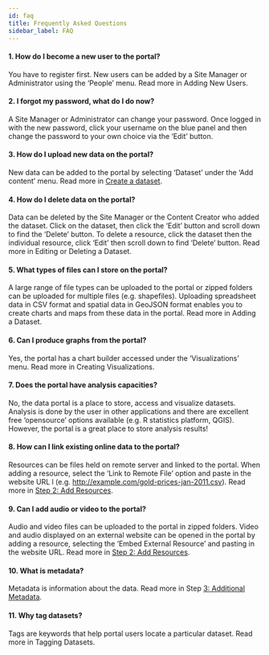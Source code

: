 ```yaml
---
id: faq
title: Frequently Asked Questions
sidebar_label: FAQ
---
```


#### 1. How do I become a new user to the portal?

You have to register first. New users can be added by a Site Manager or Administrator using the ‘People’ menu. Read more in Adding New Users.

#### 2. I forgot my password, what do I do now?

A Site Manager or Administrator can change your password. Once logged in with the new password, click your username on the blue panel and then change the password to your own choice via the ‘Edit’ button.

#### 3. How do I upload new data on the portal?

New data can be added to the portal by selecting ‘Dataset’ under the ‘Add content’ menu. Read more in [Create a dataset](/docs/dataportal/quickstart#create-a-dataset).

#### 4. How do I delete data on the portal?

Data can be deleted by the Site Manager or the Content Creator who added the dataset. Click on the dataset, then click the ‘Edit’ button and scroll down to find the ‘Delete’ button. To delete a resource, click the dataset then the individual resource, click ‘Edit’ then scroll down to find ‘Delete’ button. Read more in Editing or Deleting a Dataset.

#### 5. What types of files can I store on the portal?

A large range of file types can be uploaded to the portal or zipped folders can be uploaded for multiple files (e.g. shapefiles). Uploading spreadsheet data in CSV format and spatial data in GeoJSON format enables you to create charts and maps from these data in the portal. Read more in Adding a Dataset.

#### 6. Can I produce graphs from the portal?

Yes, the portal has a chart builder accessed under the ‘Visualizations’ menu. Read more in Creating Visualizations.

#### 7. Does the portal have analysis capacities?

No, the data portal is a place to store, access and visualize datasets. Analysis is done by the user in other applications and there are excellent free ‘opensource’ options available (e.g. R statistics platform, QGIS). However, the portal is a great place to store analysis results!

#### 8. How can I link existing online data to the portal?

Resources can be files held on remote server and linked to the portal. When adding a resource, select the ‘Link to Remote File’ option and paste in the website URL l (e.g. http://example.com/gold-prices-jan-2011.csv). Read more in [Step 2: Add Resources](/docs/dataportal/quickstart#2-add-resources).

#### 9. Can I add audio or video to the portal?

Audio and video files can be uploaded to the portal in zipped folders. Video and audio displayed on an external website can be opened in the portal by adding a resource, selecting the ‘Embed External Resource’ and pasting in the website URL. Read more in [Step 2: Add Resources](/docs/dataportal/quickstart#2-add-resources).

#### 10. What is metadata?

Metadata is information about the data. Read more in Step [3: Additional Metadata](/docs/dataportal/quickstart#3-additional-metadata).

#### 11. Why tag datasets?

Tags are keywords that help portal users locate a particular dataset. Read more in Tagging Datasets.
